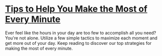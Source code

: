 
# [Tips to Help You Make the Most of Every Minute](https://www.mindhaste.com/t/time-management/tips-to-help-you-make-the-most-of-every-minute-524)

Ever feel like the hours in your day are too few to accomplish all you need? You're not alone. Utilize a few simple tactics to maximize each moment and get more out of your day. Keep reading to discover our top strategies for making the most of every minute.
    